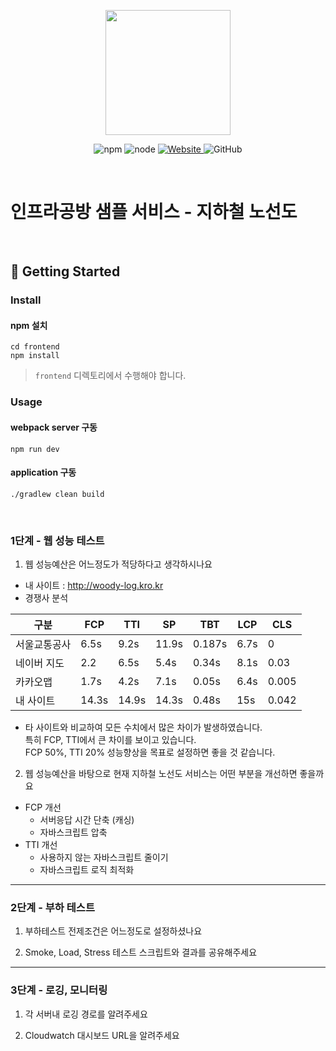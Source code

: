<p align="center">
    <img width="200px;" src="https://raw.githubusercontent.com/woowacourse/atdd-subway-admin-frontend/master/images/main_logo.png"/>
</p>
<p align="center">
  <img alt="npm" src="https://img.shields.io/badge/npm-%3E%3D%205.5.0-blue">
  <img alt="node" src="https://img.shields.io/badge/node-%3E%3D%209.3.0-blue">
  <a href="https://edu.nextstep.camp/c/R89PYi5H" alt="nextstep atdd">
    <img alt="Website" src="https://img.shields.io/website?url=https%3A%2F%2Fedu.nextstep.camp%2Fc%2FR89PYi5H">
  </a>
  <img alt="GitHub" src="https://img.shields.io/github/license/next-step/atdd-subway-service">
</p>

<br>

# 인프라공방 샘플 서비스 - 지하철 노선도

<br>

## 🚀 Getting Started

### Install
#### npm 설치
```
cd frontend
npm install
```
> `frontend` 디렉토리에서 수행해야 합니다.

### Usage
#### webpack server 구동
```
npm run dev
```
#### application 구동
```
./gradlew clean build
```
<br>


### 1단계 - 웹 성능 테스트
1. 웹 성능예산은 어느정도가 적당하다고 생각하시나요

- 내 사이트 : http://woody-log.kro.kr
- 경쟁사 분석

| 구분       | FCP   | TTI   | SP    | TBT    | LCP  | CLS   |
|----------|-------|-------|-------|--------|------|-------|
| 서울교통공사   | 6.5s  | 9.2s  | 11.9s | 0.187s | 6.7s | 0     |
| 네이버 지도   | 2.2   | 6.5s  | 5.4s  | 0.34s  | 8.1s | 0.03  |
| 카카오맵     | 1.7s  | 4.2s  | 7.1s  | 0.05s  | 6.4s | 0.005 |
| 내 사이트    | 14.3s | 14.9s | 14.3s | 0.48s  | 15s  | 0.042 |

- 타 사이트와 비교하여 모든 수치에서 많은 차이가 발생하였습니다.   
특히 FCP, TTI에서 큰 차이를 보이고 있습니다.  
FCP 50%, TTI 20% 성능향상을 목표로 설정하면 좋을 것 같습니다.

2. 웹 성능예산을 바탕으로 현재 지하철 노선도 서비스는 어떤 부분을 개선하면 좋을까요
- FCP 개선
  - 서버응답 시간 단축 (캐싱)
  - 자바스크립트 압축
- TTI 개선
  - 사용하지 않는 자바스크립트 줄이기
  - 자바스크립트 로직 최적화


---

### 2단계 - 부하 테스트 
1. 부하테스트 전제조건은 어느정도로 설정하셨나요

2. Smoke, Load, Stress 테스트 스크립트와 결과를 공유해주세요

---

### 3단계 - 로깅, 모니터링
1. 각 서버내 로깅 경로를 알려주세요

2. Cloudwatch 대시보드 URL을 알려주세요
